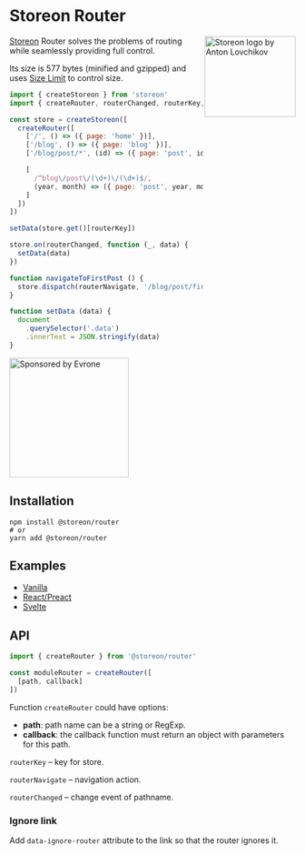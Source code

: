 # Storeon Router

<img src="https://storeon.github.io/storeon/logo.svg" align="right"
     alt="Storeon logo by Anton Lovchikov" width="160" height="142">

[Storeon] Router solves the problems of routing while seamlessly providing full control.

Its size is 577 bytes (minified and gzipped) and uses [Size Limit] to control size.

[Storeon]: https://github.com/storeon/storeon
[Size Limit]: https://github.com/ai/size-limit


```js
import { createStoreon } from 'storeon'
import { createRouter, routerChanged, routerKey, routerNavigate } from '@storeon/router'

const store = createStoreon([
  createRouter([
    ['/', () => ({ page: 'home' })],
    ['/blog', () => ({ page: 'blog' })],
    ['/blog/post/*', (id) => ({ page: 'post', id })],

    [
      /^blog\/post\/(\d+)\/(\d+)$/,
      (year, month) => ({ page: 'post', year, month })
    ]
  ])
])

setData(store.get()[routerKey])

store.on(routerChanged, function (_, data) {
  setData(data)
})

function navigateToFirstPost () {
  store.dispatch(routerNavigate, '/blog/post/first-post')
}

function setData (data) {
  document
    .querySelector('.data')
    .innerText = JSON.stringify(data)
}
```

<a href="https://evrone.com/?utm_source=storeon-router">
    <img src="https://solovev.one/static/evrone-sponsored-300.png" alt="Sponsored by Evrone" width="210">
</a>


## Installation

```
npm install @storeon/router
# or
yarn add @storeon/router
```


## Examples

* [Vanilla](./examples/vanilla/)
* [React/Preact](./examples/react/)
* [Svelte](./examples/svelte/)


## API

```js
import { createRouter } from '@storeon/router'

const moduleRouter = createRouter([
  [path, callback]
])
```

Function `createRouter` could have options:

* __path__: path name can be a string or RegExp.
* __callback__: the callback function must return an object with parameters for this path.

`routerKey` – key for store.

`routerNavigate` – navigation action.

`routerChanged` – change event of pathname.


### Ignore link

Add `data-ignore-router` attribute to the link so that the router ignores it.

